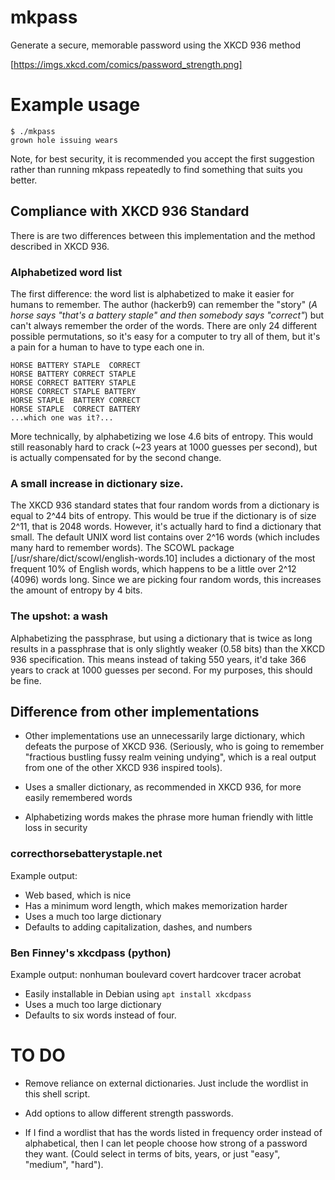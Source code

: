 # mkpass
Generate a secure, memorable password using the XKCD 936 method

[https://imgs.xkcd.com/comics/password_strength.png]

# Example usage

    $ ./mkpass
    grown hole issuing wears

Note, for best security, it is recommended you accept the first
suggestion rather than running mkpass repeatedly to find something
that suits you better.

## Compliance with XKCD 936 Standard

There is are two differences between this implementation
and the method described in XKCD 936.

### Alphabetized word list

The first difference: the word list is alphabetized to make it easier
for humans to remember. The author (hackerb9) can remember the "story"
(_A horse says "that's a battery staple" and then somebody says
"correct"_) but can't always remember the order of the words. There
are only 24 different possible permutations, so it's easy for a
computer to try all of them, but it's a pain for a human to have to
type each one in.

    HORSE BATTERY STAPLE  CORRECT
    HORSE BATTERY CORRECT STAPLE
    HORSE CORRECT BATTERY STAPLE
    HORSE CORRECT STAPLE BATTERY
    HORSE STAPLE  BATTERY CORRECT
    HORSE STAPLE  CORRECT BATTERY
    ...which one was it?...    

More technically, by alphabetizing we lose 4.6 bits of entropy. This
would still reasonably hard to crack (~23 years at 1000 guesses per
second), but is actually compensated for by the second change.

### A small increase in dictionary size. 

The XKCD 936 standard states that four random words from a dictionary
is equal to 2^44 bits of entropy. This would be true if the dictionary
is of size 2^11, that is 2048 words. However, it's actually hard to
find a dictionary that small. The default UNIX word list contains over
2^16 words (which includes many hard to remember words). The SCOWL
package [/usr/share/dict/scowl/english-words.10] includes a dictionary
of the most frequent 10% of English words, which happens to be a
little over 2^12 (4096) words long. Since we are picking four random
words, this increases the amount of entropy by 4 bits.

### The upshot: a wash

Alphabetizing the passphrase, but using a dictionary that is twice as
long results in a passphrase that is only slightly weaker (0.58 bits)
than the XKCD 936 specification. This means instead of taking 550
years, it'd take 366 years to crack at 1000 guesses per second. For
my purposes, this should be fine.  

## Difference from other implementations

* Other implementations use an unnecessarily large dictionary, which
  defeats the purpose of XKCD 936. (Seriously, who is going to
  remember "fractious bustling fussy realm veining undying", which is
  a real output from one of the other XKCD 936 inspired tools).
  
* Uses a smaller dictionary, as recommended in XKCD 936, for more
  easily remembered words

* Alphabetizing words makes the phrase more human friendly with little
  loss in security

### correcthorsebatterystaple.net

Example output: 

* Web based, which is nice
* Has a minimum word length, which makes memorization harder
* Uses a much too large dictionary
* Defaults to adding capitalization, dashes, and numbers 

### Ben Finney's xkcdpass (python)

Example output: nonhuman boulevard covert hardcover tracer acrobat

* Easily installable in Debian using `apt install xkcdpass`
* Uses a much too large dictionary
* Defaults to six words instead of four.


# TO DO

* Remove reliance on external dictionaries. Just include the wordlist
  in this shell script.

* Add options to allow different strength passwords.

* If I find a wordlist that has the words listed in frequency order
  instead of alphabetical, then I can let people choose how strong of
  a password they want. (Could select in terms of bits, years, or just
  "easy", "medium", "hard").

